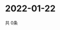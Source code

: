 # 2022-01-22
  共 0条

  <!-- BEGIN -->
  <!-- 最后更新时间Sat Jan 22 2022 03:03:28 GMT+0000 (Coordinated Universal Time) -->
  
  <!-- END -->
  
  